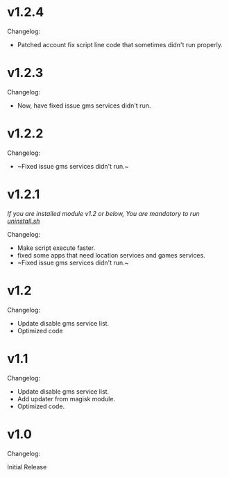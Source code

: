 # v1.2.4
Changelog:
* Patched account fix script line code that sometimes didn't run properly.

# v1.2.3
Changelog:
* Now, have fixed issue gms services didn't run.

# v1.2.2
Changelog:
* ~Fixed issue gms services didn't run.~

# v1.2.1
*If you are installed module v1.2 or below, You are mandatory to run [uninstall.sh](https://github.com/IRedDragonICY/Disable-Unwanted-Google-Play-Services#uninstall)*

Changelog:
* Make script execute faster.
* fixed some apps that need location services and games services.
* ~Fixed issue gms services didn't run.~

# v1.2
Changelog:
* Update disable gms service list.
* Optimized code

# v1.1
Changelog:
* Update disable gms service list.
* Add updater from magisk module.
* Optimized code.

# v1.0
Changelog:

Initial Release
